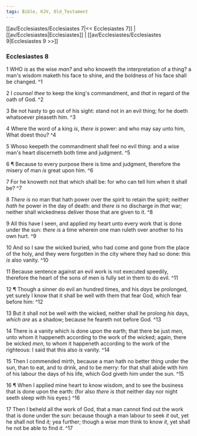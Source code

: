 ```yaml
---
tags: Bible, KJV, Old_Testament
---
```


[[av/Ecclesiastes/Ecclesiastes 7|<< Ecclesiastes 7]] | [[av/Ecclesiastes|Ecclesiastes]] | [[av/Ecclesiastes/Ecclesiastes 9|Ecclesiastes 9 >>]]

### Ecclesiastes 8

1 WHO _is_ as the wise _man?_ and who knoweth the interpretation of a thing? a man's wisdom maketh his face to shine, and the boldness of his face shall be changed. ^1

2 I _counsel_ _thee_ to keep the king's commandment, and _that_ in regard of the oath of God. ^2

3 Be not hasty to go out of his sight: stand not in an evil thing; for he doeth whatsoever pleaseth him. ^3

4 Where the word of a king _is_, _there_ _is_ power: and who may say unto him, What doest thou? ^4

5 Whoso keepeth the commandment shall feel no evil thing: and a wise man's heart discerneth both time and judgment. ^5

6 ¶ Because to every purpose there is time and judgment, therefore the misery of man _is_ great upon him. ^6

7 For he knoweth not that which shall be: for who can tell him when it shall be? ^7

8 _There_ _is_ no man that hath power over the spirit to retain the spirit; neither _hath_ _he_ power in the day of death: and _there_ _is_ no discharge in _that_ war; neither shall wickedness deliver those that are given to it. ^8

9 All this have I seen, and applied my heart unto every work that is done under the sun: _there_ _is_ a time wherein one man ruleth over another to his own hurt. ^9

10 And so I saw the wicked buried, who had come and gone from the place of the holy, and they were forgotten in the city where they had so done: this _is_ also vanity. ^10

11 Because sentence against an evil work is not executed speedily, therefore the heart of the sons of men is fully set in them to do evil. ^11

12 ¶ Though a sinner do evil an hundred times, and his _days_ be prolonged, yet surely I know that it shall be well with them that fear God, which fear before him: ^12

13 But it shall not be well with the wicked, neither shall he prolong _his_ days, _which_ _are_ as a shadow; because he feareth not before God. ^13

14 There is a vanity which is done upon the earth; that there be just _men_, unto whom it happeneth according to the work of the wicked; again, there be wicked _men_, to whom it happeneth according to the work of the righteous: I said that this also _is_ vanity. ^14

15 Then I commended mirth, because a man hath no better thing under the sun, than to eat, and to drink, and to be merry: for that shall abide with him of his labour the days of his life, which God giveth him under the sun. ^15

16 ¶ When I applied mine heart to know wisdom, and to see the business that is done upon the earth: (for also _there_ _is_ _that_ neither day nor night seeth sleep with his eyes:) ^16

17 Then I beheld all the work of God, that a man cannot find out the work that is done under the sun: because though a man labour to seek _it_ out, yet he shall not find _it;_ yea further; though a wise _man_ think to know _it_, yet shall he not be able to find _it_. ^17
